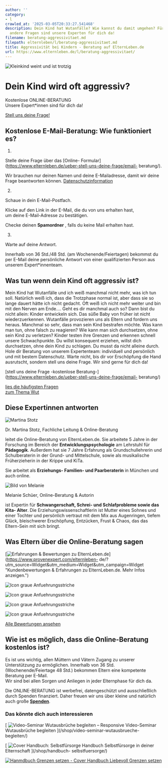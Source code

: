 ```yaml
---
author: ''
category:
- l
crawled_at: '2025-03-05T20:33:27.541468'
description: Dein Kind hat Wutanfälle? Wie kannst du damit umgehen? Für diese und
  andere Fragen sind unsere Experten für dich da!
filename: beratung-aggressivitaet.md
filepath: elternleben/l/beratung-aggressivitaet.md
title: Aggressivität bei Kindern - Beratung auf ElternLeben.de
url: https://www.elternleben.de/l/beratung-aggressivitaet/
---
```


![Kleinkind weint und ist
trotzig](/fileadmin/_processed_/f/a/csm_Kleinkind_weinen_schmollen_trotzig_iStock_84144117_LARGE_c_a4ff867442.jpg)

#  Dein Kind wird oft aggressiv?

Kostenlose ONLINE-BERATUNG  
Unsere Expert*innen sind für dich da!

[ Stell uns deine Frage! ](/ueber-stell-uns-deine-frage/email-beratung/)

##  Kostenlose E-Mail-Beratung: Wie funktioniert es?

1.

Stelle deine Frage über das [Online-
Formular](https://www.elternleben.de/ueber-stell-uns-deine-frage/email-
beratung/).

Wir brauchen nur deinen Namen und deine E-Mailadresse, damit wir deine Frage
beantworten können.
[Datenschutzinformation](https://www.elternleben.de/datenschutzerklaerung/)

2.

Schaue in dein E-Mail-Postfach.

Klicke auf den Link in der E-Mail, die du von uns erhalten hast,  
um deine E-Mail-Adresse zu bestätigen.

Checke deinen **Spamordner** , falls du keine Mail erhalten hast.

3.

Warte auf deine Antwort.

Innerhalb von 36 Std./48 Std. (am Wochenende/Feiertagen) bekommst du per
E-Mail deine persönliche Antwort von einer qualifizierten Person aus unserem
Expert*innenteam.

##  Was tun wenn dein Kind oft aggressiv ist?



Mein Kind hat Wutanfälle und ich weiß manchmal nicht mehr, was ich tun soll.
Natürlich weiß ich, dass die Trotzphase normal ist, aber dass sie so lange
dauert hätte ich nicht gedacht. Oft weiß ich nicht mehr weiter und bin mit den
Nerven am Ende.... Geht es dir manchmal auch so? Dann bist du nicht allein:
Kinder entwickeln sich. Das süße Baby von früher ist nicht wiederzuerkennen.
Wutanfälle provozieren uns als Eltern und fordern uns heraus. Manchmal so
sehr, dass man sein Kind bestrafen möchte. Was kann man tun, ohne falsch zu
reagieren? Wie kann man sich durchsetzen, ohne sein Kind zu verletzen? Kinder
testen ihre Grenzen und erkennen schnell unsere Schwachpunkte. Du willst
konsequent erziehen, willst dich durchsetzen, ohne dein Kind zu schlagen. Du
musst da nicht alleine durch. Hole dir Beratung von unserem Expertenteam:
individuell und persönlich und mit bestem Datenschutz. Warte nicht, bis dir
vor Erschöpfung die Hand ausrutscht, sondern stell uns deine Frage. Wir sind
gerne für dich da!

[stell uns deine Frage -kostenlose
Beratung-](https://www.elternleben.de/ueber-stell-uns-deine-frage/email-
beratung/)

[lies die häufigsten Fragen  
zum Thema Wut](https://www.elternleben.de/haeufige-fragen/trotz-wut/)

##  Diese Expertinnen antworten

![Martina
Stotz](/fileadmin/_processed_/2/4/csm_Dr._Martina_Stotz_NAH_neu_90a21d79e3.jpeg)

Dr. Martina Stotz, Fachliche Leitung & Online-Beratung

leitet die Online-Beratung von ElternLeben.de. Sie arbeitete 5 Jahre in der
Forschung im Bereich der **Entwicklungspsychologie** am Lehrstuhl für
**Pädagogik**. Außerdem hat sie 7 Jahre Erfahrung als Grundschullehrerin und
Schulberaterin in der Grund- und Mittelschule, sowie als musikalische
Früherzieherin in der Krippe und KiTa.

Sie arbeitet als **Erziehungs- Familien- und Paarberaterin** in München und
auch online.

![Bild von
Melanie](/fileadmin/_processed_/0/e/csm_Melanie_Schu__er_klein_ab7d67e69e.jpg)

Melanie Schüer, Online-Beratung & Autorin

ist Expertin für **Schwangerschaft, Schrei- und Schlafprobleme sowie das Kita-
Alter**. Die Erziehungswissenschaftlerin ist Mutter eines Sohnes und einer
Tochter und persönlich vertraut mit dem Mix aus Augenringen, tiefem Glück,
bleischwerer Erschöpfung, Entzücken, Frust & Chaos, das das Eltern-Sein mit
sich bringt.

## Was Eltern über die Online-Beratung sagen

[![Erfahrungen & Bewertungen zu
ElternLeben.de](https://images.provenexpert.com/c3/cf/3939b565bac2b7fa43661fc112ec/widget_landscape_300_de_0.png)](https://www.provenexpert.com/elternleben-
de/?utm_source=Widget&utm_medium=Widget&utm_campaign=Widget "Kundenbewertungen
& Erfahrungen zu ElternLeben.de. Mehr Infos anzeigen.")

![Icon graue
Anfuehrungsstriche](/fileadmin/Assets/Icons/anfuehrungsstriche_grau.svg)

![Icon graue
Anfuehrungsstriche](/fileadmin/Assets/Icons/anfuehrungsstriche_grau.svg)

![Icon graue
Anfuehrungsstriche](/fileadmin/Assets/Icons/anfuehrungsstriche_grau.svg)

![Icon graue
Anfuehrungsstriche](/fileadmin/Assets/Icons/anfuehrungsstriche_grau.svg)

[Alle Bewertungen ansehen](https://www.provenexpert.com/elternleben-de/)

##  Wie ist es möglich, dass die Online-Beratung kostenlos ist?

Es ist uns wichtig, allen Müttern und Vätern Zugang zu unserer Unterstützung
zu ermöglichen. Innerhalb von 36 Std. (Wochenende/Feiertage 48 Std.) bekommen
Eltern eine kompetente Beratung per E-Mail.  
Wir sind bei allen Sorgen und Anliegen in jeder Elternphase für dich da.

Die ONLINE-BERATUNG ist werbefrei, datengeschützt und ausschließlich durch
Spenden finanziert. Daher freuen wir uns über kleine und natürlich auch große
**[Spenden](https://www.elternleben.de/spenden/)**.

### Das könnte dich auch interessieren

[ ![Video-Seminar Wutausbrüche begleiten –
Responsive](/fileadmin/_processed_/5/0/csm_VideoSeminar_Wutausbrueche_teaserbild_01_1a710cf8cb.png)
Video-Seminar Wutausbrüche begleiten ](/shop/video-seminar-wutausbrueche-
begleiten/)

[ ![Cover Handbuch:
Selbstfürsorge](/fileadmin/_processed_/9/7/csm_Handbuch_Selbstfu__rsoge_teaser_84141d4ea5.png)
Handbuch Selbstfürsorge in deiner Elternschaft ](/shop/handbuch-
selbstfuersorge/)

[ ![Hanmdbuch Grenzen setzen -
Cover](/fileadmin/_processed_/b/9/csm_Handbuch_GrenzenSetzen_teaser_72893a643c.png)
Handbuch Liebevoll Grenzen setzen ](/shop/liebevoll-grenzen-setzen/)

